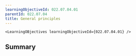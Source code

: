 ```yaml
---
learningObjectiveId: 022.07.04.01
parentId: 022.07.04
title: General principles
---
```


```tsx eval
<LearningOBjectives learningObjectiveId={022.07.04.01} />
```

## Summary
